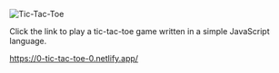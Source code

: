 ![Tic-Tac-Toe](https://github.com/huseyinuluu/Tic-Tac-Toe/assets/114112934/e3486fe9-e23b-4cf0-a613-663ee1939d85)

Click the link to play a tic-tac-toe game written in a simple JavaScript language.

https://0-tic-tac-toe-0.netlify.app/
